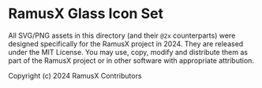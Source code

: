 # RamusX Glass Icon Set

All SVG/PNG assets in this directory (and their `@2x` counterparts) were designed specifically for the RamusX project in 2024.
They are released under the MIT License. You may use, copy, modify and distribute them as part of the RamusX project or in other
software with appropriate attribution.

Copyright (c) 2024 RamusX Contributors
